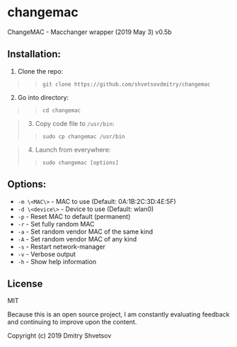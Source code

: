 # changemac
ChangeMAC - Macchanger wrapper (2019 May 3) v0.5b

## Installation:

1) Clone the repo:
> > `git clone https://github.com/shvetsovdmitry/changemac`

2) Go into directory:
> > `cd changemac`

> 3) Copy code file to `/usr/bin`:
> > `sudo cp changemac /usr/bin`

> 4) Launch from everywhere:
> > `sudo changemac [options]`

## Options:

* `-m \<MAC\>` - MAC to use (Default: 0A:1B:2C:3D:4E:5F) 
* `-d \<device\>` -	Device to use (Default: wlan0) 
* `-p` - Reset MAC to default (permanent) 
* `-r` - Set fully random MAC 
* `-a` - Set random vendor MAC of the same kind 
* `-A` - Set random vendor MAC of any kind 
* `-s` - Restart network-manager 
* `-v` - Verbose output 
* `-h` - Show help information

## License
MIT

Because this is an open source project, I am constantly evaluating feedback and continuing to improve upon the content.

Copyright (c) 2019 Dmitry Shvetsov
